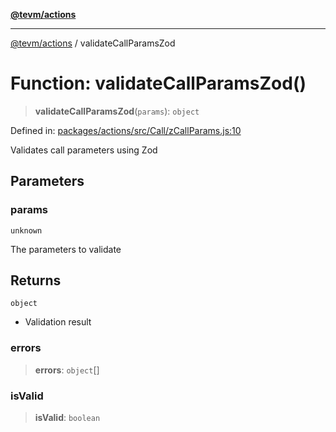 [**@tevm/actions**](../README.md)

***

[@tevm/actions](../globals.md) / validateCallParamsZod

# Function: validateCallParamsZod()

> **validateCallParamsZod**(`params`): `object`

Defined in: [packages/actions/src/Call/zCallParams.js:10](https://github.com/evmts/tevm-monorepo/blob/main/packages/actions/src/Call/zCallParams.js#L10)

Validates call parameters using Zod

## Parameters

### params

`unknown`

The parameters to validate

## Returns

`object`

- Validation result

### errors

> **errors**: `object`[]

### isValid

> **isValid**: `boolean`
